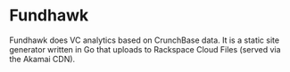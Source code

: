 # Fundhawk

Fundhawk does VC analytics based on CrunchBase data. It is a static site
generator written in Go that uploads to Rackspace Cloud Files (served via the
Akamai CDN).
